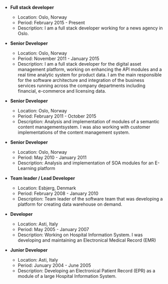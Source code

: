 - **Full stack developer**
  - Location: Oslo, Norway
  - Period: February 2015 - Present
  - Description: I am a full stack developer working for a news agency in Oslo.

- **Senior Developer**
  - Location: Oslo, Norway
  - Period: November 2011 - January 2015
  - Description: I am a full stack developer for the digital asset management platform, working on enhancing the API modules and a real time analytic system for product data.
  I am the main responsible for the software architecture and integration of the business services running across the company departments including financial, e-commerce and licensing data.


- **Senior Developer**
  - Location: Oslo, Norway
  - Period: February 2011 - October 2015
  - Description: Analysis and implementation of modules of a semantic content managementsystem. I was also working with customer implementations of the content management system.

- **Senior Developer**
  - Location: Oslo, Norway
  - Period: May 2010 - January 2011
  - Description: Analysis and implementation of SOA modules for an E-Learning platform

- **Team leader / Lead Developer**
  - Location: Esbjerg, Denmark
  - Period: February 2008 - January 2010
  - Description: Team leader of the software team that was developing a platform for creating data warehouse on demand.

- **Developer**
  - Location: Asti, Italy
  - Period: May 2005 - January 2007
  - Description: Working on Hospital Information System. I was developing and maintaining an Electronical Medical Record (EMR)

- **Junior Developer**
  - Location: Asti, Italy
  - Period: Junuary 2004 - June 2005
  - Description: Developing an Electronical Patient Record (EPR) as a module of a large Hospital Information System.
